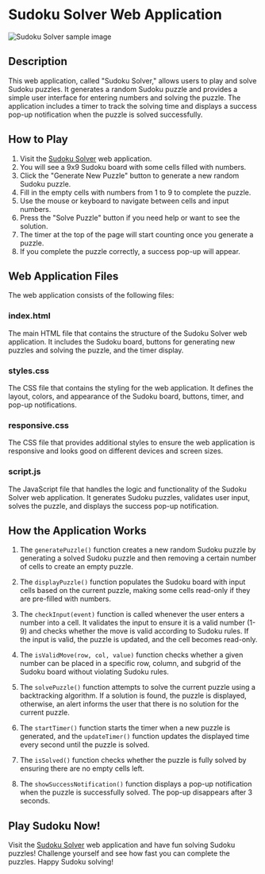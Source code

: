 # Sudoku Solver Web Application


![Sudoku Solver](demo.png)
sample image

## Description

This web application, called "Sudoku Solver," allows users to play and solve Sudoku puzzles. It generates a random Sudoku puzzle and provides a simple user interface for entering numbers and solving the puzzle. The application includes a timer to track the solving time and displays a success pop-up notification when the puzzle is solved successfully.

## How to Play

1. Visit the [Sudoku Solver](https://sudokusolverjs.netlify.app/) web application.
2. You will see a 9x9 Sudoku board with some cells filled with numbers.
3. Click the "Generate New Puzzle" button to generate a new random Sudoku puzzle.
4. Fill in the empty cells with numbers from 1 to 9 to complete the puzzle.
5. Use the mouse or keyboard to navigate between cells and input numbers.
6. Press the "Solve Puzzle" button if you need help or want to see the solution.
7. The timer at the top of the page will start counting once you generate a puzzle.
8. If you complete the puzzle correctly, a success pop-up will appear.

## Web Application Files

The web application consists of the following files:

### index.html

The main HTML file that contains the structure of the Sudoku Solver web application. It includes the Sudoku board, buttons for generating new puzzles and solving the puzzle, and the timer display.

### styles.css

The CSS file that contains the styling for the web application. It defines the layout, colors, and appearance of the Sudoku board, buttons, timer, and pop-up notifications.

### responsive.css

The CSS file that provides additional styles to ensure the web application is responsive and looks good on different devices and screen sizes.

### script.js

The JavaScript file that handles the logic and functionality of the Sudoku Solver web application. It generates Sudoku puzzles, validates user input, solves the puzzle, and displays the success pop-up notification.

## How the Application Works

1. The `generatePuzzle()` function creates a new random Sudoku puzzle by generating a solved Sudoku puzzle and then removing a certain number of cells to create an empty puzzle.

2. The `displayPuzzle()` function populates the Sudoku board with input cells based on the current puzzle, making some cells read-only if they are pre-filled with numbers.

3. The `checkInput(event)` function is called whenever the user enters a number into a cell. It validates the input to ensure it is a valid number (1-9) and checks whether the move is valid according to Sudoku rules. If the input is valid, the puzzle is updated, and the cell becomes read-only.

4. The `isValidMove(row, col, value)` function checks whether a given number can be placed in a specific row, column, and subgrid of the Sudoku board without violating Sudoku rules.

5. The `solvePuzzle()` function attempts to solve the current puzzle using a backtracking algorithm. If a solution is found, the puzzle is displayed, otherwise, an alert informs the user that there is no solution for the current puzzle.

6. The `startTimer()` function starts the timer when a new puzzle is generated, and the `updateTimer()` function updates the displayed time every second until the puzzle is solved.

7. The `isSolved()` function checks whether the puzzle is fully solved by ensuring there are no empty cells left.

8. The `showSuccessNotification()` function displays a pop-up notification when the puzzle is successfully solved. The pop-up disappears after 3 seconds.

## Play Sudoku Now!

Visit the [Sudoku Solver](https://sudokusolverjs.netlify.app/) web application and have fun solving Sudoku puzzles! Challenge yourself and see how fast you can complete the puzzles. Happy Sudoku solving!

